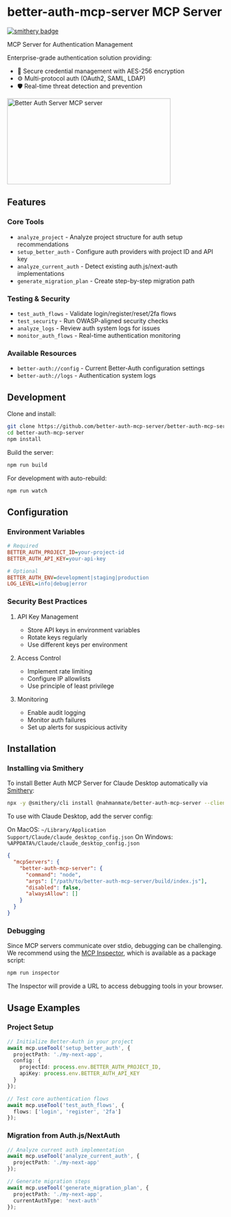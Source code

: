 # better-auth-mcp-server MCP Server
[![smithery badge](https://smithery.ai/badge/@nahmanmate/better-auth-mcp-server)](https://smithery.ai/server/@nahmanmate/better-auth-mcp-server)

MCP Server for Authentication Management

Enterprise-grade authentication solution providing:

- 🔐 Secure credential management with AES-256 encryption
- ⚙️ Multi-protocol auth (OAuth2, SAML, LDAP)
- 🛡️ Real-time threat detection and prevention

<a href="https://glama.ai/mcp/servers/7f1irpro2i"><img width="380" height="200" src="https://glama.ai/mcp/servers/7f1irpro2i/badge" alt="Better Auth Server MCP server" /></a>

## Features

### Core Tools
- `analyze_project` - Analyze project structure for auth setup recommendations
- `setup_better_auth` - Configure auth providers with project ID and API key
- `analyze_current_auth` - Detect existing auth.js/next-auth implementations
- `generate_migration_plan` - Create step-by-step migration path

### Testing & Security
- `test_auth_flows` - Validate login/register/reset/2fa flows
- `test_security` - Run OWASP-aligned security checks
- `analyze_logs` - Review auth system logs for issues
- `monitor_auth_flows` - Real-time authentication monitoring

### Available Resources
- `better-auth://config` - Current Better-Auth configuration settings
- `better-auth://logs` - Authentication system logs

## Development

Clone and install:
```bash
git clone https://github.com/better-auth-mcp-server/better-auth-mcp-server.git
cd better-auth-mcp-server
npm install
```

Build the server:
```bash
npm run build
```

For development with auto-rebuild:
```bash
npm run watch
```

## Configuration

### Environment Variables
```ini
# Required
BETTER_AUTH_PROJECT_ID=your-project-id
BETTER_AUTH_API_KEY=your-api-key

# Optional
BETTER_AUTH_ENV=development|staging|production
LOG_LEVEL=info|debug|error
```

### Security Best Practices

1. API Key Management
   - Store API keys in environment variables
   - Rotate keys regularly
   - Use different keys per environment

2. Access Control
   - Implement rate limiting
   - Configure IP allowlists
   - Use principle of least privilege

3. Monitoring
   - Enable audit logging
   - Monitor auth failures
   - Set up alerts for suspicious activity

## Installation

### Installing via Smithery

To install Better Auth MCP Server for Claude Desktop automatically via [Smithery](https://smithery.ai/server/@nahmanmate/better-auth-mcp-server):

```bash
npx -y @smithery/cli install @nahmanmate/better-auth-mcp-server --client claude
```

To use with Claude Desktop, add the server config:

On MacOS: `~/Library/Application Support/Claude/claude_desktop_config.json`
On Windows: `%APPDATA%/Claude/claude_desktop_config.json`

```json
{
  "mcpServers": {
    "better-auth-mcp-server": {
      "command": "node",
      "args": ["/path/to/better-auth-mcp-server/build/index.js"],
      "disabled": false,
      "alwaysAllow": []
    }
  }
}
```

### Debugging

Since MCP servers communicate over stdio, debugging can be challenging. We recommend using the [MCP Inspector](https://github.com/modelcontextprotocol/inspector), which is available as a package script:

```bash
npm run inspector
```

The Inspector will provide a URL to access debugging tools in your browser.

## Usage Examples

### Project Setup
```typescript
// Initialize Better-Auth in your project
await mcp.useTool('setup_better_auth', {
  projectPath: './my-next-app',
  config: {
    projectId: process.env.BETTER_AUTH_PROJECT_ID,
    apiKey: process.env.BETTER_AUTH_API_KEY
  }
});

// Test core authentication flows
await mcp.useTool('test_auth_flows', {
  flows: ['login', 'register', '2fa']
});
```

### Migration from Auth.js/NextAuth
```typescript
// Analyze current auth implementation
await mcp.useTool('analyze_current_auth', {
  projectPath: './my-next-app'
});

// Generate migration steps
await mcp.useTool('generate_migration_plan', {
  projectPath: './my-next-app',
  currentAuthType: 'next-auth'
});

```
